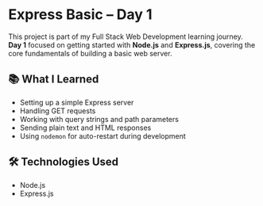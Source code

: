 # Express Basic – Day 1

This project is part of my Full Stack Web Development learning journey.  
**Day 1** focused on getting started with **Node.js** and **Express.js**, covering the core fundamentals of building a basic web server.

## 📚 What I Learned

- Setting up a simple Express server
- Handling GET requests
- Working with query strings and path parameters
- Sending plain text and HTML responses
- Using `nodemon` for auto-restart during development

## 🛠 Technologies Used

- Node.js
- Express.js


